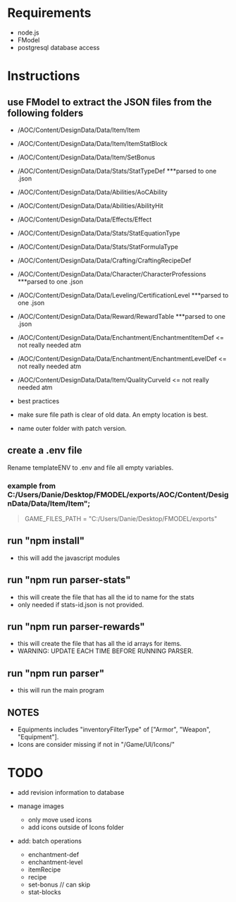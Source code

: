 # Requirements

- node.js
- FModel
- postgresql database access

# Instructions

## use FModel to extract the JSON files from the following folders

- /AOC/Content/DesignData/Data/Item/Item
- /AOC/Content/DesignData/Data/Item/ItemStatBlock
- /AOC/Content/DesignData/Data/Item/SetBonus
- /AOC/Content/DesignData/Data/Stats/StatTypeDef \*\*\*parsed to one .json

- /AOC/Content/DesignData/Data/Abilities/AoCAbility
- /AOC/Content/DesignData/Data/Abilities/AbilityHit
- /AOC/Content/DesignData/Data/Effects/Effect
- /AOC/Content/DesignData/Data/Stats/StatEquationType
- /AOC/Content/DesignData/Data/Stats/StatFormulaType

- /AOC/Content/DesignData/Data/Crafting/CraftingRecipeDef
- /AOC/Content/DesignData/Data/Character/CharacterProfessions \*\*\*parsed to one .json
- /AOC/Content/DesignData/Data/Leveling/CertificationLevel \*\*\*parsed to one .json
- /AOC/Content/DesignData/Data/Reward/RewardTable \*\*\*parsed to one .json

- /AOC/Content/DesignData/Data/Enchantment/EnchantmentItemDef <= not really needed atm
- /AOC/Content/DesignData/Data/Enchantment/EnchantmentLevelDef <= not really needed atm

- /AOC/Content/DesignData/Data/Item/QualityCurveId <= not really needed atm

- best practices
- make sure file path is clear of old data. An empty location is best.
- name outer folder with patch version.

## create a .env file

Rename templateENV to .env and file all empty variables.

### example from C:/Users/Danie/Desktop/FMODEL/exports/AOC/Content/DesignData/Data/Item/Item";

> GAME_FILES_PATH = "C:/Users/Danie/Desktop/FMODEL/exports"

## run "npm install"

- this will add the javascript modules

## run "npm run parser-stats"

- this will create the file that has all the id to name for the stats
- only needed if stats-id.json is not provided.

## run "npm run parser-rewards"

- this will create the file that has all the id arrays for items.
- WARNING: UPDATE EACH TIME BEFORE RUNNING PARSER.

## run "npm run parser"

- this will run the main program

## NOTES

- Equipments includes "inventoryFilterType" of ["Armor", "Weapon", "Equipment"].
- Icons are consider missing if not in "/Game/UI/Icons/"

# TODO

- add revision information to database

- manage images

  - only move used icons
  - add icons outside of Icons folder

- add: batch operations
  - enchantment-def
  - enchantment-level
  - itemRecipe
  - recipe
  - set-bonus // can skip
  - stat-blocks
